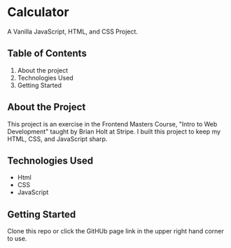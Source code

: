 # Calculator

A Vanilla JavaScript, HTML, and CSS Project.

## Table of Contents

1. About the project
2. Technologies Used
3. Getting Started

## About the Project

This project is an exercise in the Frontend Masters Course, "Intro to Web Development" taught by Brian Holt at Stripe. I built this project to keep my HTML, CSS, and JavaScript sharp. 

## Technologies Used

- Html
- CSS
- JavaScript

## Getting Started

Clone this repo or click the GitHUb page link in the upper right hand corner to use.
